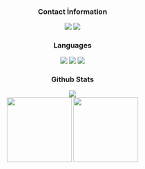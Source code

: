 

<div align="center">
<h3>Contact İnformation</h3>
<a href="https://discord.com/users/934785522608525323" target"blank_"><img src="https://img.shields.io/badge/Discord%20-111111.svg?&style=for-the-badge&logo=discord&logoColor=white"></a>
<a href="https://github.com/bl4ze0" target"blank_"><img src="https://img.shields.io/badge/GitHub%20-111111.svg?&style=for-the-badge&logo=github&logoColor=white"></a>
</div>


<div align="center">
<h3>Languages</h3>
<a <img src="https://img.shields.io/badge/JavaScript%20-111111.svg?&style=for-the-badge&logo=JavaScript&logoColor=white"> </a>
<img src="https://img.shields.io/badge/C++%20-111111.svg?&style=for-the-badge&logo=C%2B%2B&logoColor=white">
<img src="https://img.shields.io/badge/Python%20-111111.svg?&style=for-the-badge&logo=Python&logoColor=white">
<img src="https://img.shields.io/badge/JavaScript%20-111111.svg?&style=for-the-badge&logo=JavaScript&logoColor=white">
</div>


<div align="center">
<h3>Github Stats</h3>
  <div><img src="https://komarev.com/ghpvc/?username=bl4ze0&label=PROFILE+VIEWS&color=grey"/></div>
  <img src="https://github-readme-stats.vercel.app/api?username=bl4ze0&count_private=true&hide_border=true&show_icons=true&include_all_commits=true&bg_color=0d1117&title_color=FFFFFF&text_color=9f9f9f&icon_color=FFFFFF" width="%100" height="150px">
<img src="https://github-readme-stats.vercel.app/api/top-langs/?username=bl4ze0&layout=compact&theme=nord&hide_border=true&bg_color=0d1117&border_radius=6&title_color=FFFFFF" width="%100" height="150px">
</a>

